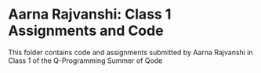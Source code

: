 # Aarna Rajvanshi: Class 1 Assignments and Code
This folder contains code and assignments submitted by Aarna Rajvanshi in Class 1 of the Q-Programming Summer of Qode